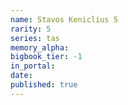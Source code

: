 ```yaml
---
name: Stavos Keniclius 5
rarity: 5
series: tas
memory_alpha:
bigbook_tier: -1
in_portal:
date:
published: true
---
```



